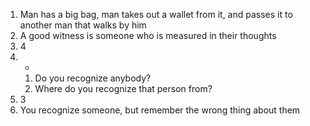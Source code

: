 1. Man has a big bag, man takes out a wallet from it, and passes it to another man that walks by him
2. A good witness is someone who is measured in their thoughts
3. 4
4. -
	1. Do you recognize anybody?
	2. Where do you recognize that person from?
5. 3
6. You recognize someone, but remember the wrong thing about them